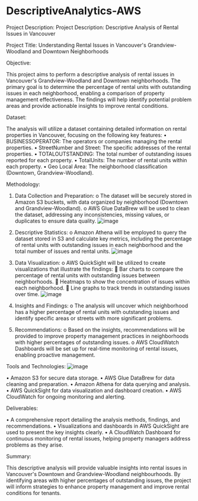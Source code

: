 # DescriptiveAnalytics-AWS
Project Description: Project Description: Descriptive Analysis of Rental Issues in Vancouver

Project Title: Understanding Rental Issues in Vancouver's Grandview-Woodland and Downtown Neighborhoods

Objective:

This project aims to perform a descriptive analysis of rental issues in Vancouver's Grandview-Woodland and Downtown neighborhoods. The primary goal is to determine the percentage of rental units with outstanding issues in each neighborhood, enabling a comparison of property management effectiveness. The findings will help identify potential problem areas and provide actionable insights to improve rental conditions.

Dataset:

The analysis will utilize a dataset containing detailed information on rental properties in Vancouver, focusing on the following key features:
•	BUSINESSOPERATOR: The operators or companies managing the rental properties.
•	StreetNumber and Street: The specific addresses of the rental properties.
•	TOTALOUTSTANDING: The total number of outstanding issues reported for each property.
•	TotalUnits: The number of rental units within each property.
•	Geo Local Area: The neighborhood classification (Downtown, Grandview-Woodland).

Methodology:

1.	Data Collection and Preparation:
o	The dataset will be securely stored in Amazon S3 buckets, with data organized by neighborhood (Downtown and Grandview-Woodland).
o	AWS Glue DataBrew will be used to clean the dataset, addressing any inconsistencies, missing values, or duplicates to ensure data quality.
![image](https://github.com/user-attachments/assets/ce21810e-03d5-4f1d-ab45-367628c0883c)

3.	Descriptive Statistics:
o	Amazon Athena will be employed to query the dataset stored in S3 and calculate key metrics, including the percentage of rental units with outstanding issues in each neighborhood and the total number of issues and rental units.
![image](https://github.com/user-attachments/assets/bcfb0522-58bc-447a-ad37-aa536455c8cd)

5.	Data Visualization:
o	AWS QuickSight will be utilized to create visualizations that illustrate the findings:
	Bar charts to compare the percentage of rental units with outstanding issues between neighborhoods.
	Heatmaps to show the concentration of issues within each neighborhood.
	Line graphs to track trends in outstanding issues over time.
![image](https://github.com/user-attachments/assets/4f856378-79fa-41e7-80a6-d6110c04f826)

7.	Insights and Findings:
o	The analysis will uncover which neighborhood has a higher percentage of rental units with outstanding issues and identify specific areas or streets with more significant problems.
8.	Recommendations:
o	Based on the insights, recommendations will be provided to improve property management practices in neighborhoods with higher percentages of outstanding issues.
o	AWS CloudWatch Dashboards will be set up for real-time monitoring of rental issues, enabling proactive management.

Tools and Technologies:
![image](https://github.com/user-attachments/assets/8fc04335-1ba0-4c5f-b446-e88691b7dc22)


•	Amazon S3 for secure data storage.
•	AWS Glue DataBrew for data cleaning and preparation.
•	Amazon Athena for data querying and analysis.
•	AWS QuickSight for data visualization and dashboard creation.
•	AWS CloudWatch for ongoing monitoring and alerting.

Deliverables:

•	A comprehensive report detailing the analysis methods, findings, and recommendations.
•	Visualizations and dashboards in AWS QuickSight are used to present the key insights clearly.
•	A CloudWatch Dashboard for continuous monitoring of rental issues, helping property managers address problems as they arise.

Summary:

This descriptive analysis will provide valuable insights into rental issues in Vancouver's Downtown and Grandview-Woodland neighbourhoods. By identifying areas with higher percentages of outstanding issues, the project will inform strategies to enhance property management and improve rental conditions for tenants.


